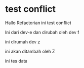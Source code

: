 # test conflict

Hallo Refactorian ini test conflict

Ini dari dev-e dan dirubah oleh dev f

ini dirumah dev z

ini akan ditambah oleh Z

ini tes data